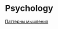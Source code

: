 # Psychology

[Паттерны мышления](http://thinking-patterns.space/%D0%B2%D0%B2%D0%B5%D0%B4%D0%B5%D0%BD%D0%B8%D0%B5/)

